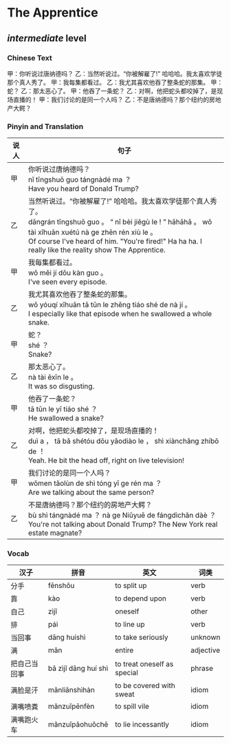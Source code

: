 # The Apprentice
## *intermediate* level

### Chinese Text
甲：你听说过唐纳德吗？
乙：当然听说过。“你被解雇了!” 哈哈哈。我太喜欢学徒那个真人秀了。
甲：我每集都看过。
乙：我尤其喜欢他吞了整条蛇的那集。
甲：蛇？
乙：那太恶心了。
甲：他吞了一条蛇？
乙：对啊，他把蛇头都咬掉了，是现场直播的！
甲：我们讨论的是同一个人吗？
乙：不是唐纳德吗？那个纽约的房地产大鳄？

### Pinyin and Translation
|说人|句子|
|----|----|
|甲|你听说过唐纳德吗？<br />nǐ tīngshuō guo tángnàdé ma ？<br />Have you heard of Donald Trump?|
|乙|当然听说过。“你被解雇了!” 哈哈哈。我太喜欢学徒那个真人秀了。<br />dāngrán tīngshuō guo 。 “ nǐ bèi jiěgù le ! ”  hāhāhā 。 wǒ tài xǐhuān xuétú nà ge zhēn rén xiù le 。<br />Of course I've heard of him. "You're fired!" Ha ha ha. I really like the reality show The Apprentice.|
|甲|我每集都看过。<br />wǒ měi jí dōu kàn guo 。<br />I've seen every episode.|
|乙|我尤其喜欢他吞了整条蛇的那集。<br />wǒ yóuqí xǐhuān tā tūn le zhěng tiáo shé de nà jí 。<br />I especially like that episode when he swallowed a whole snake.|
|甲|蛇？<br />shé ？<br />Snake?|
|乙|那太恶心了。<br />nà tài ěxīn le 。<br />It was so disgusting.|
|甲|他吞了一条蛇？<br />tā tūn le yī tiáo shé ？<br />He swallowed a snake?|
|乙|对啊，他把蛇头都咬掉了，是现场直播的！<br />duì a ， tā bǎ shétóu dōu yǎodiào le ， shì xiànchǎng zhíbō de ！<br />Yeah. He bit the head off, right on live television!|
|甲|我们讨论的是同一个人吗？<br />wǒmen tǎolùn de shì tóng yī ge rén ma ？<br />Are we talking about the same person?|
|乙|不是唐纳德吗？那个纽约的房地产大鳄？<br />bù shì tángnàdé ma ？ nà ge Niǔyuē de fángdìchǎn dàè ？<br />You're not talking about Donald Trump? The New York real estate magnate?|
### Vocab
|汉子|拼音|英文|词类|
|----|----|----|----|
|分手|fēnshǒu|to split up|verb|
|靠|kào|to depend upon|verb|
|自己|zìjǐ|oneself|other|
|排|pái|to line up|verb|
|当回事|dāng huíshì|to take seriously|unknown|
|满|mǎn|entire|adjective|
|把自己当回事|bǎ zìjǐ dāng huí shì|to treat oneself as special|phrase|
|满脸是汗|mǎnliǎnshìhàn|to be covered with sweat|idiom|
|满嘴喷粪|mǎnzuǐpēnfèn|to spill vile|idiom|
|满嘴跑火车|mǎnzuǐpǎohuǒchē|to lie incessantly|idiom|